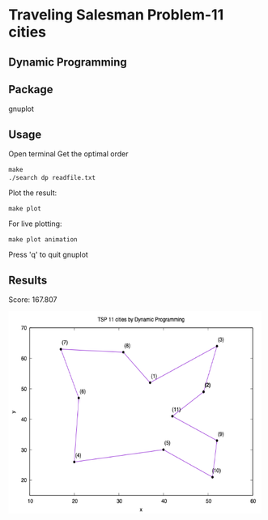 # Traveling Salesman Problem-11 cities

## Dynamic Programming

## Package
gnuplot

## Usage
Open terminal
Get the optimal order
```
make
./search dp readfile.txt
```
Plot the result:
```
make plot
```
For live plotting:
```
make plot animation
```
Press 'q' to quit gnuplot

## Results

<!-- Best path: 1, 3, 2, 11, 9, 10, 5, 4, 6, 7, 8, 1\ -->
Score: 167.807

<img src=img/tsp11-dp.png width="500" height="400">
